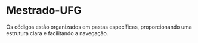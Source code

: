# Mestrado-UFG
Os códigos estão organizados em pastas específicas, proporcionando uma estrutura clara e facilitando a navegação.
